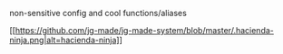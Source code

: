 non-sensitive config and cool functions/aliases

[[https://github.com/jg-made/jg-made-system/blob/master/.hacienda-ninja.png|alt=hacienda-ninja]]
